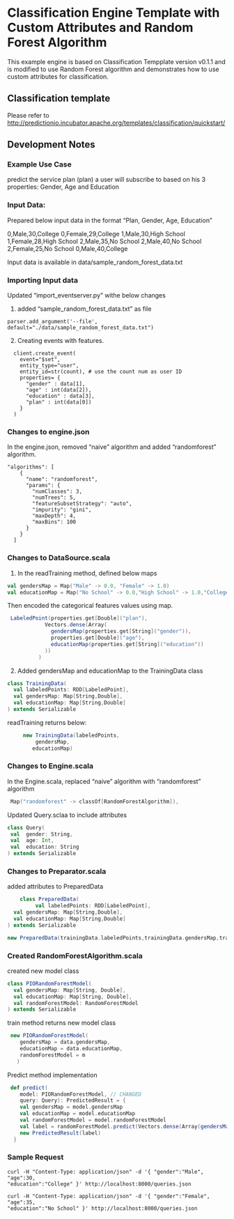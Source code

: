 <!--
Licensed to the Apache Software Foundation (ASF) under one or more
contributor license agreements.  See the NOTICE file distributed with
this work for additional information regarding copyright ownership.
The ASF licenses this file to You under the Apache License, Version 2.0
(the "License"); you may not use this file except in compliance with
the License.  You may obtain a copy of the License at

    http://www.apache.org/licenses/LICENSE-2.0

Unless required by applicable law or agreed to in writing, software
distributed under the License is distributed on an "AS IS" BASIS,
WITHOUT WARRANTIES OR CONDITIONS OF ANY KIND, either express or implied.
See the License for the specific language governing permissions and
limitations under the License.
-->

# Classification Engine Template with Custom Attributes and Random Forest Algorithm

This example engine is based on Classification Tempplate version v0.1.1 and is modified to use Random Forest algorithm and demonstrates how to use custom attributes for classification.

## Classification template

Please refer to http://predictionio.incubator.apache.org/templates/classification/quickstart/

## Development Notes

### Example Use Case

predict the service plan (plan) a user will subscribe to based on his 3 properties: Gender, Age and Education

### Input Data:

Prepared below input data in the format  “Plan, Gender, Age, Education”

0,Male,30,College
0,Female,29,College
1,Male,30,High School
1,Female,28,High School
2,Male,35,No School
2,Male,40,No School
2,Female,25,No School
0,Male,40,College

Input data is available in data/sample_random_forest_data.txt

### Importing  Input data

Updated “import_eventserver.py” withe below changes

1) added “sample_random_forest_data.txt” as file
  ```
  parser.add_argument('--file', default="./data/sample_random_forest_data.txt")
  ```
2) Creating events with features.
  ```
	client.create_event(
      event="$set",
      entity_type="user",
      entity_id=str(count), # use the count num as user ID
      properties= {
        "gender" : data[1],
        "age" : int(data[2]),
        "education" : data[3],
        "plan" : int(data[0])
      }
    )
  ```
### Changes to engine.json

In the engine.json, removed “naive” algorithm and  added “randomforest” algorithm.
```
"algorithms": [
    {
      "name": "randomforest",
      "params": {
        "numClasses": 3,
        "numTrees": 5,
        "featureSubsetStrategy": "auto",
        "impurity": "gini",
        "maxDepth": 4,
        "maxBins": 100
      }
    }
  ]
```

### Changes to DataSource.scala

1) In the  readTraining method, defined below maps
 ```scala
 val gendersMap = Map("Male" -> 0.0, "Female" -> 1.0)
 val educationMap = Map("No School" -> 0.0,"High School" -> 1.0,"College" -> 2.0)
 ```
Then encoded the categorical features values using map.
```scala
 LabeledPoint(properties.get[Double]("plan"),
            Vectors.dense(Array(
              gendersMap(properties.get[String]("gender")),
              properties.get[Double]("age"),
              educationMap(properties.get[String]("education"))
            ))
          )
```

2) Added gendersMap and educationMap to the TrainingData class
```scala
class TrainingData(
  val labeledPoints: RDD[LabeledPoint],
  val gendersMap: Map[String,Double],
  val educationMap: Map[String,Double]
) extends Serializable
```
readTraining returns below:
```scala
	 new TrainingData(labeledPoints,
   	     gendersMap,
        educationMap)

```

### Changes to Engine.scala

In the Engine.scala, replaced “naive” algorithm with “randomforest” algorithm
```scala
 Map("randomforest" -> classOf[RandomForestAlgorithm]),
```
Updated Query.sclaa to include attributes
```scala
class Query(
 val  gender: String,
 val  age: Int,
 val  education: String
) extends Serializable
```
### Changes to Preparator.scala

added attributes to PreparedData
```scala
	class PreparedData(
 		 val labeledPoints: RDD[LabeledPoint],
  val gendersMap: Map[String,Double],
  val educationMap: Map[String,Double]
) extends Serializable
```
```scala
new PreparedData(trainingData.labeledPoints,trainingData.gendersMap,trainingData.educationMap)

```


### Created RandomForestAlgorithm.scala

created  new model class
```scala
class PIORandomForestModel(
  val gendersMap: Map[String, Double],
  val educationMap: Map[String, Double],
  val randomForestModel: RandomForestModel
) extends Serializable
```
train method returns new model class
```scala
 new PIORandomForestModel(
    gendersMap = data.gendersMap,
    educationMap = data.educationMap,
    randomForestModel = m
   )
```

Predict method implementation
```scala
 def predict(
    model: PIORandomForestModel, // CHANGED
    query: Query): PredictedResult = {
    val gendersMap = model.gendersMap
    val educationMap = model.educationMap
    val randomForestModel = model.randomForestModel
    val label = randomForestModel.predict(Vectors.dense(Array(gendersMap(query.gender),query.age.toDouble,educationMap(query.education))))
    new PredictedResult(label)
  }

```


### Sample Request
```
curl -H "Content-Type: application/json" -d '{ "gender":"Male",
"age":30,
"education":"College" }' http://localhost:8000/queries.json  

curl -H "Content-Type: application/json" -d '{ "gender":"Female",
"age":35,
"education":"No School" }' http://localhost:8000/queries.json  

```
